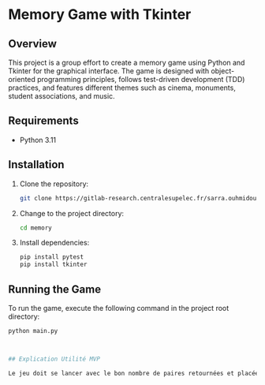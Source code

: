 # Memory Game with Tkinter

## Overview

This project is a group effort to create a memory game using Python and Tkinter for the graphical interface. The game is designed with object-oriented programming principles, follows test-driven development (TDD) practices, and features different themes such as cinema, monuments, student associations, and music.

## Requirements

- Python 3.11

## Installation

1. Clone the repository:

    ```bash
    git clone https://gitlab-research.centralesupelec.fr/sarra.ouhmidou/groupe12_memory
    ```

2. Change to the project directory:

    ```bash
    cd memory
    ```

3. Install dependencies:

    ```bash
    pip install pytest
    pip install tkinter
    ```

## Running the Game

To run the game, execute the following command in the project root directory:

```bash
python main.py



## Explication Utilité MVP

Le jeu doit se lancer avec le bon nombre de paires retournées et placées aléatoirement sur la grille. Au début du jeu, les cartes sont affichées pendant 5 secondes avant d'être cachées. Le joueur doit pouvoir sélectionner la carte qu'il veut retourner en cliquant dessus. Le joueur doit retourner deux cartes àa la suite, si les deux cartes constituent une paire (, un point est gagné,) les cartes restent retournées. Sinon, les deux cartes redeviennt cachées, le joueur ne gagne pas de point. Le jeu se termine lorsque toutes les cartes sont retournées.